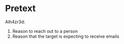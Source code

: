 # Pretext

Alh4zr3d:
1. Reason to reach out to a person
2. Reason that the target is expecting to receive emails